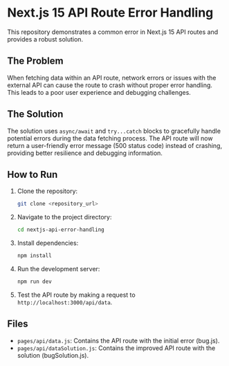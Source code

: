 # Next.js 15 API Route Error Handling

This repository demonstrates a common error in Next.js 15 API routes and provides a robust solution.

## The Problem

When fetching data within an API route, network errors or issues with the external API can cause the route to crash without proper error handling. This leads to a poor user experience and debugging challenges.

## The Solution

The solution uses `async/await` and `try...catch` blocks to gracefully handle potential errors during the data fetching process.  The API route will now return a user-friendly error message (500 status code) instead of crashing, providing better resilience and debugging information.

## How to Run

1. Clone the repository:
   ```bash
   git clone <repository_url>
   ```
2. Navigate to the project directory:
   ```bash
   cd nextjs-api-error-handling
   ```
3. Install dependencies:
   ```bash
   npm install
   ```
4. Run the development server:
   ```bash
   npm run dev
   ```
5. Test the API route by making a request to `http://localhost:3000/api/data`.

## Files

- `pages/api/data.js`: Contains the API route with the initial error (bug.js). 
- `pages/api/dataSolution.js`: Contains the improved API route with the solution (bugSolution.js).
